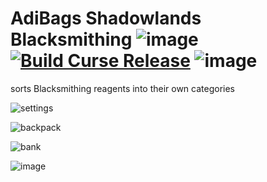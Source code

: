 # AdiBags Shadowlands Blacksmithing  ![image](https://img.shields.io/github/repo-size/N6REJ/AdiBags_Shadowlands_Cooking)  [![Build Curse Release](https://github.com/N6REJ/AdiBags_Shadowlands_Cooking/actions/workflows/action.yml/badge.svg)](https://github.com/N6REJ/AdiBags_Shadowlands_Cooking/actions/workflows/action.yml)  ![image](https://img.shields.io/badge/Supports-Shadowlands-0B68D7)
sorts Blacksmithing reagents into their own categories


![settings](https://user-images.githubusercontent.com/1850089/140662196-9e70720c-156f-42fa-b944-0729948f2bf2.png)


![backpack](https://user-images.githubusercontent.com/1850089/140661565-9f6a963f-24d3-47bd-9b51-d052a32f1d03.png)

![bank](https://user-images.githubusercontent.com/1850089/140662125-e95bd6fa-e45e-437f-80b5-9fb57510eee8.png)

![image](https://img.shields.io/badge/Requires-AdiBags-darkgreen)

